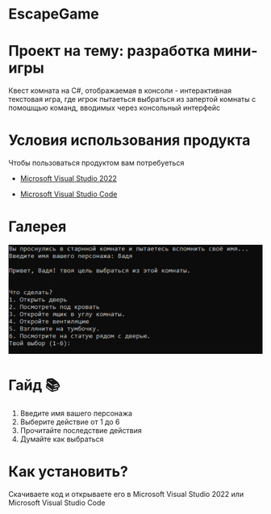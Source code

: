 # EscapeGame
# Проект на тему: разработка мини-игры
Квест комната на C#, отображаемая в консоли - интерактивная текстовая игра, где игрок пытаеться выбраться из запертой комнаты с помошщью команд, вводимых через консольный интерфейс

# Условия использования продукта
Чтобы пользоваться продуктом вам потребуеться

* [Microsoft Visual Studio 2022](https://visualstudio.microsoft.com/ru/vs/)

* [Microsoft Visual Studio Code](https://code.visualstudio.com/)

# Галерея

![Image alt](https://github.com/Arlecchino77/EscapeGame/blob/8115908662cf109c3b1a87871924e1d7f78b5fcc/image.png)

# Гайд 📚
1. Введите имя вашего персонажа
1. Выберите действие от 1 до 6
1. Прочитайте последствие действия
1. Думайте как выбраться

# Как установить?
Скачиваете код и открываете его в Microsoft Visual Studio 2022 или Microsoft Visual Studio Code
